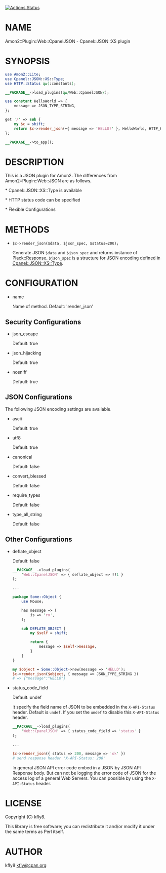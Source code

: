 [![Actions Status](https://github.com/kfly8/p5-Amon2-Plugin-Web-CpanelJSON/workflows/test/badge.svg)](https://github.com/kfly8/p5-Amon2-Plugin-Web-CpanelJSON/actions)
# NAME

Amon2::Plugin::Web::CpanelJSON - Cpanel::JSON::XS plugin

# SYNOPSIS

```perl
use Amon2::Lite;
use Cpanel::JSON::XS::Type;
use HTTP::Status qw(:constants);

__PACKAGE__->load_plugins(qw/Web::CpanelJSON/);

use constant HelloWorld => {
    message => JSON_TYPE_STRING,
};

get '/' => sub {
    my $c = shift;
    return $c->render_json(+{ message => 'HELLO!' }, HelloWorld, HTTP_OK);
};

__PACKAGE__->to_app();
```

# DESCRIPTION

This is a JSON plugin for Amon2.
The differences from Amon2::Plugin::Web::JSON are as follows.

\* Cpanel::JSON::XS::Type is available

\* HTTP status code can be specified

\* Flexible Configurations

# METHODS

- `$c->render_json($data, $json_spec, $status=200);`

    Generate JSON `$data` and `$json_spec` and returns instance of [Plack::Response](https://metacpan.org/pod/Plack%3A%3AResponse).
    `$json_spec` is a structure for JSON encoding defined in [Cpanel::JSON::XS::Type](https://metacpan.org/pod/Cpanel%3A%3AJSON%3A%3AXS%3A%3AType).

# CONFIGURATION

- name

    Name of method. Default: 'render\_json'

## Security Configurations

- json\_escape

    Default: true

- json\_hijacking

    Default: true

- nosniff

    Default: true

## JSON Configurations

The following JSON encoding settings are available.

- ascii

    Default: true

- utf8

    Default: true

- canonical

    Default: false

- convert\_blessed

    Default: false

- require\_types

    Default: false

- type\_all\_string

    Default: false

## Other Configurations

- deflate\_object

    Default: false

    ```perl
    __PACKAGE__->load_plugins(
        'Web::CpanelJSON' => { deflate_object => !!1 }
    );

    ...

    package Some::Object {
        use Mouse;

        has message => (
            is => 'ro',
        );

        sub DEFLATE_OBJECT {
            my $self = shift;

            return {
                message => $self->message,
            }
        }
    }

    my $object = Some::Object->new(message => 'HELLO');
    $c->render_json($object, { message => JSON_TYPE_STRING })
    # => {"message":"HELLO"}
    ```

- status\_code\_field

    Default: undef

    It specify the field name of JSON to be embedded in the `X-API-Status` header.
    Default is `undef`. If you set the `undef` to disable this `X-API-Status` header.

    ```perl
    __PACKAGE__->load_plugins(
        'Web::CpanelJSON' => { status_code_field => 'status' }
    );

    ...

    $c->render_json({ status => 200, message => 'ok' })
    # send response header 'X-API-Status: 200'
    ```

    In general JSON API error code embed in a JSON by JSON API Response body.
    But can not be logging the error code of JSON for the access log of a general Web Servers.
    You can possible by using the `X-API-Status` header.

# LICENSE

Copyright (C) kfly8.

This library is free software; you can redistribute it and/or modify
it under the same terms as Perl itself.

# AUTHOR

kfly8 <kfly@cpan.org>
